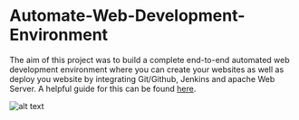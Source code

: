 # Automate-Web-Development-Environment
The aim of this project was to build a complete end-to-end automated web development environment where you can create your websites as well as deploy you website by integrating Git/Github, Jenkins and apache Web Server.
A helpful guide for this can be found [here](https://www.linkedin.com/pulse/how-create-web-development-environment-integrating-gitgithub-dubey/?trackingId=Oac6FTCIQa2K09op%2FJMLvg%3D%3D).

![alt text](https://github.com/Abhinav-26/DevOps-Projects/blob/master/DevOps%20Project-1/images/Jenkins-Github-Server.png)
